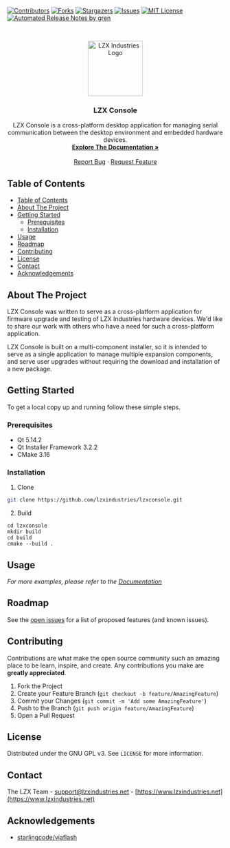 <!-- PROJECT SHIELDS -->

[![Contributors][contributors-shield]][contributors-url]
[![Forks][forks-shield]][forks-url]
[![Stargazers][stars-shield]][stars-url]
[![Issues][issues-shield]][issues-url]
[![MIT License][license-shield]][license-url]
[![Automated Release Notes by gren](https://img.shields.io/badge/%F0%9F%A4%96-release%20notes-00B2EE.svg)](https://github-tools.github.io/github-release-notes/)

<!-- PROJECT LOGO -->
<br />
<p align="center">
  <a href="https://github.com/lzxindustries/lzxconsole">
    <img src="src/resources/package/images/icon128.png" alt="LZX Industries Logo" width="128" height="128">
  </a>

  <h3 align="center">LZX Console</h3>

  <p align="center">
    LZX Console is a cross-platform desktop application for managing serial communication between the desktop environment and embedded hardware devices.
    <br />
    <a href="https://lzxindustries.github.io/lzxconsole"><strong>Explore The Documentation »</strong></a>
    <br />
    <br />
    <a href="https://github.com/lzxindustries/lzxconsole/issues">Report Bug</a>
    ·
    <a href="https://github.com/lzxindustries/lzxconsole/issues">Request Feature</a>
  </p>
</p>

<!-- TABLE OF CONTENTS -->
## Table of Contents

- [Table of Contents](#table-of-contents)
- [About The Project](#about-the-project)
- [Getting Started](#getting-started)
  - [Prerequisites](#prerequisites)
  - [Installation](#installation)
- [Usage](#usage)
- [Roadmap](#roadmap)
- [Contributing](#contributing)
- [License](#license)
- [Contact](#contact)
- [Acknowledgements](#acknowledgements)

<!-- ABOUT THE PROJECT -->
## About The Project

LZX Console was written to serve as a cross-platform application for firmware upgrade and testing of LZX Industries hardware devices. We'd like to share our work with others who have a need for such a cross-platform application.

LZX Console is built on a multi-component installer, so it is intended to serve as a single application to manage multiple expansion components, and serve user upgrades without requiring the download and installation of a new package.

<!-- [![Product Name Screen Shot][product-screenshot]](https://example.com) -->

<!-- GETTING STARTED -->
## Getting Started

To get a local copy up and running follow these simple steps.

### Prerequisites

* Qt 5.14.2
* Qt Installer Framework 3.2.2
* CMake 3.16

### Installation

1. Clone
```sh
git clone https://github.com/lzxindustries/lzxconsole.git
```

2. Build
```
cd lzxconsole
mkdir build
cd build
cmake --build .
```

<!-- USAGE EXAMPLES -->
## Usage

_For more examples, please refer to the [Documentation](https://lzxindustries.github.io/lzxconsole)_

<!-- ROADMAP -->
## Roadmap

See the [open issues](https://github.com/lzxindustries/lzxconsole/issues) for a list of proposed features (and known issues).

<!-- CONTRIBUTING -->
## Contributing

Contributions are what make the open source community such an amazing place to be learn, inspire, and create. Any contributions you make are **greatly appreciated**.

1. Fork the Project
2. Create your Feature Branch (`git checkout -b feature/AmazingFeature`)
3. Commit your Changes (`git commit -m 'Add some AmazingFeature'`)
4. Push to the Branch (`git push origin feature/AmazingFeature`)
5. Open a Pull Request

<!-- LICENSE -->
## License

Distributed under the GNU GPL v3. See `LICENSE` for more information.

<!-- CONTACT -->
## Contact

The LZX Team - support@lzxindustries.net - [https://www.lzxindustries.net](https://www.lzxindustries.net)

<!-- ACKNOWLEDGEMENTS -->
## Acknowledgements

* [starlingcode/viaflash](https://github.com/starlingcode/viaflash)

<!-- MARKDOWN LINKS & IMAGES -->
<!-- https://www.markdownguide.org/basic-syntax/#reference-style-links -->
[contributors-shield]: https://img.shields.io/github/contributors/lzxindustries/lzxconsole.svg?style=flat-square
[contributors-url]: https://github.com/lzxindustries/lzxconsole/graphs/contributors
[forks-shield]: https://img.shields.io/github/forks/lzxindustries/lzxconsole.svg?style=flat-square
[forks-url]: https://github.com/lzxindustries/lzxconsole/network/members
[stars-shield]: https://img.shields.io/github/stars/lzxindustries/lzxconsole.svg?style=flat-square
[stars-url]: https://github.com/lzxindustries/lzxconsole/stargazers
[issues-shield]: https://img.shields.io/github/issues/lzxindustries/lzxconsole.svg?style=flat-square
[issues-url]: https://github.com/lzxindustries/lzxconsole/issues
[license-shield]: https://img.shields.io/github/license/lzxindustries/lzxconsole.svg?style=flat-square
[license-url]: https://github.com/lzxindustries/lzxconsole/blob/master/LICENSE
[product-screenshot]: images/screenshot.png